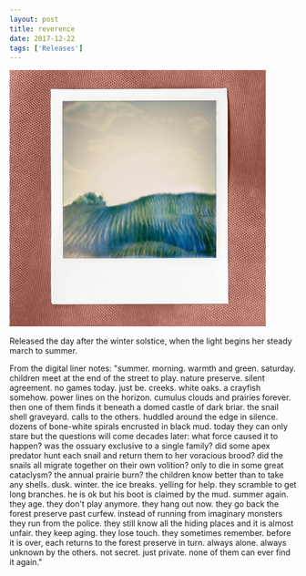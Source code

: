 ```yaml
---
layout: post
title: reverence
date: 2017-12-22
tags: ['Releases']
---
```

[![reverence](/assets/images/reverence.jpg)](https://northerninformation.bandcamp.com/album/reverence)

Released the day after the winter solstice, when the light begins her steady march to summer.

From the digital liner notes: "summer. morning. warmth and green. saturday. children meet at the end of the street to play. nature preserve. silent agreement. no games today. just be. creeks. white oaks. a crayfish somehow. power lines on the horizon. cumulus clouds and prairies forever. then one of them finds it beneath a domed castle of dark briar. the snail shell graveyard. calls to the others. huddled around the edge in silence. dozens of bone-white spirals encrusted in black mud. today they can only stare but the questions will come decades later: what force caused it to happen? was the ossuary exclusive to a single family? did some apex predator hunt each snail and return them to her voracious brood? did the snails all migrate together on their own volition? only to die in some great cataclysm? the annual prairie burn? the children know better than to take any shells. dusk. winter. the ice breaks. yelling for help. they scramble to get long branches. he is ok but his boot is claimed by the mud. summer again. they age. they don't play anymore. they hang out now. they go back the forest preserve past curfew. instead of running from imaginary monsters they run from the police. they still know all the hiding places and it is almost unfair. they keep aging. they lose touch. they sometimes remember. before it is over, each returns to the forest preserve in turn. always alone. always unknown by the others. not secret. just private. none of them can ever find it again."